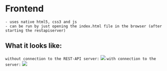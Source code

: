 # Frontend

```
- uses native html5, css3 and js
- can be run by just opening the index.html file in the browser (after starting the restapiserver)
```

## What it looks like:
`without connection to the REST-API server:`
<img src="https://cdn.discordapp.com/attachments/568847750226116609/742093861735628911/unknown.png">
`with connection to the server:`
<img src="https://cdn.discordapp.com/attachments/568847750226116609/742094274417524825/unknown.png">
